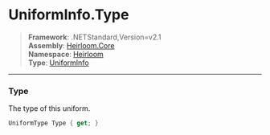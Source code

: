 # UniformInfo.Type

> **Framework**: .NETStandard,Version=v2.1  
> **Assembly**: [Heirloom.Core][0]  
> **Namespace**: [Heirloom][0]  
> **Type**: [UniformInfo][1]  

--------------------------------------------------------------------------------

### Type

The type of this uniform.

```cs
UniformType Type { get; }
```

[0]: ..\Heirloom.Core.md
[1]: Heirloom.UniformInfo.md
